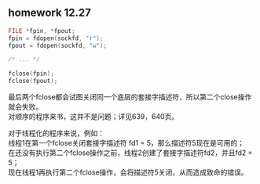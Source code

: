 ## homework 12.27

``` C
FILE *fpin, *fpout;
fpin = fdopen(sockfd, "r");
fpout = fdopen(sockfd, "w");

/* ... */

fclose(fpin);
fclose(fpout);
```

最后两个fclose都会试图关闭同一个底层的套接字描述符，所以第二个close操作就会失败。  
对顺序的程序来书，这并不是问题；详见639，640页。  

对于线程化的程序来说，例如：  
线程1在第一个fclose关闭套接字描述符 fd1 = 5，那么描述符5现在是可用的；  
在还没有执行第二个fclose操作之前，线程2创建了套接字描述符fd2，并且fd2 = 5；  
现在线程1再执行第二个fclose操作，会将描述符5关闭，从而造成致命的错误。  